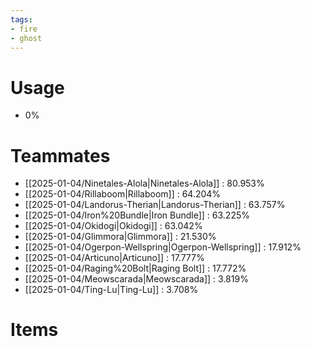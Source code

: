 ```yaml
---
tags:
- fire
- ghost
---
```

# Usage
- 0%
# Teammates
- [[2025-01-04/Ninetales-Alola|Ninetales-Alola]] : 80.953%
- [[2025-01-04/Rillaboom|Rillaboom]] : 64.204%
- [[2025-01-04/Landorus-Therian|Landorus-Therian]] : 63.757%
- [[2025-01-04/Iron%20Bundle|Iron Bundle]] : 63.225%
- [[2025-01-04/Okidogi|Okidogi]] : 63.042%
- [[2025-01-04/Glimmora|Glimmora]] : 21.530%
- [[2025-01-04/Ogerpon-Wellspring|Ogerpon-Wellspring]] : 17.912%
- [[2025-01-04/Articuno|Articuno]] : 17.777%
- [[2025-01-04/Raging%20Bolt|Raging Bolt]] : 17.772%
- [[2025-01-04/Meowscarada|Meowscarada]] : 3.819%
- [[2025-01-04/Ting-Lu|Ting-Lu]] : 3.708%
# Items